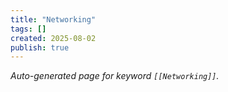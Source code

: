 ```yaml
---
title: "Networking"
tags: []
created: 2025-08-02
publish: true
---
```


_Auto-generated page for keyword `[[Networking]]`._
